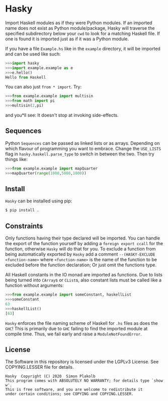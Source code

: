 # Hasky

Import Haskell modules as if they were Python modules. If an imported name does not exist as Python module/package, Hasky will traverse the specified subdirectory below your ```cwd``` to look for a matching Haskell file. If one is found it is imported just as if it was a Python module.

If you have a file ```Example.hs``` like in the ```example``` directory, it will be imported and can be used like such:

~~~python
>>>import hasky
>>>import example.example as e
>>>e.hello()
Hello from Haskell
~~~

You can also just ```from * import```. Try:

~~~python
>>>from example.example import multisin
>>>from math import pi
>>>multisin(2,pi)
~~~

and you*ll see: It doesn't stop at invoking side-effects.

## Sequences

Python ```Sequences``` can be passed as linked lists or as arrays. Depending on which flavour of programming you want to embrace. Change the ```USE_LISTS``` flag in ```hasky.haskell.parse_type``` to switch in between the two. Then try things like:

~~~python
>>>from example.example import mapQuarter
>>>mapQuarter(range(1000,5000,1000))
~~~

## Install

 ```Hasky``` can be installed using pip:

 ~~~sh
 $ pip install .
 ~~~

## Constraints

Only functions having their type declared will be imported. You can handle the export of the function yourself by adding a ```foreign export ccall``` for the function, otherwise ```Hasky``` will do that for you. To exclude a function from being automatically exported by ```Hasky``` add a comment ```--(HASKY-EXCLUDE <function-name>``` where ```<function-name>``` is the name of the function to be excluded before the function declaration; Or just omit the functions type.

All Haskell constants in the IO monad are imported as functions. Due to lists being turned into ```CArray```s or ```CList```s, also constant lists must be called like a function without arguments:

~~~python
>>>from example.example import someConstant, haskellList
>>>someConstant
63
>>>haskellList()
[63]
~~~

 ```Hasky``` enforces the file naming scheme of Haskell for  ```.hs``` files as does the ```GHC```! This is primarily due to  ```GHC``` failing to find the imported module at compile time. Thus, we fail early and raise a ```ModuleNotFoundError```.

## License

The Software in this repository is licensed under the LGPLv3 License.
See COPYING.LESSER file for details.

    Hasky  Copyright (C) 2020  Simon Plakolb
    This program comes with ABSOLUTELY NO WARRANTY; for details type `show w'.
    This is free software, and you are welcome to redistribute it
    under certain conditions; see COPYING and COPYING.LESSER.
